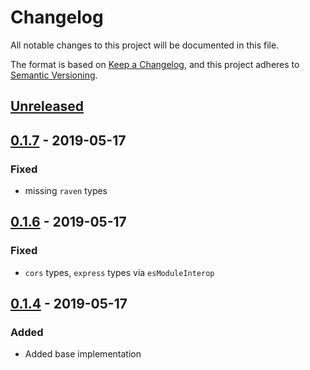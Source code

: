 # Changelog
All notable changes to this project will be documented in this file.

The format is based on [Keep a Changelog](https://keepachangelog.com/en/1.0.0/),
and this project adheres to [Semantic Versioning](https://semver.org/spec/v2.0.0.html).

## [Unreleased]

## [0.1.7] - 2019-05-17
### Fixed
- missing `raven` types

## [0.1.6] - 2019-05-17
### Fixed
- `cors` types, `express` types via `esModuleInterop`


## [0.1.4] - 2019-05-17
### Added
- Added base implementation

[Unreleased]: https://github.com/AckeeCZ/unicore/compare/v0.1.7...HEAD
[0.1.7]: https://github.com/AckeeCZ/unicore/compare/v0.1.6...v0.1.7
[0.1.6]: https://github.com/AckeeCZ/unicore/compare/v0.1.4...v0.1.6
[0.1.4]: https://github.com/AckeeCZ/unicore/compare/298eccb...v0.1.4
